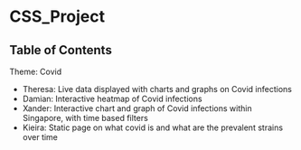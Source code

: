 # CSS_Project


## Table of Contents

Theme: Covid
 - Theresa: Live data displayed with charts and graphs on Covid infections
 - Damian: Interactive heatmap of Covid infections
 - Xander: Interactive chart and graph of Covid infections within Singapore, with time based
filters
 - Kieira: Static page on what covid is and what are the prevalent strains over time

